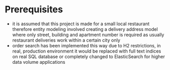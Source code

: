 # Prerequisites
* it is assumed that this project is made for a small local restaurant
therefore entity modeling involved creating a delivery address model
where only street, building and apartment number is required as usually
restaurant deliveries work within a certain city only
* order search has been implemented this way due to H2 restrictions, in
real, production environment it would be replaced with full text indices
on real SQL database or completely changed to ElasticSearch for higher 
data volume applications